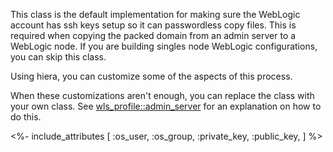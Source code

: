 This class is the default implementation for making sure the WebLogic account has ssh keys setup so it can passwordless copy files. This is required when copying the packed domain from an admin server to a WebLogic node. If you are building singles node WebLogic configurations, you can skip this class.

Using hiera, you can customize some of the aspects of this process.

When these customizations aren't enough, you can replace the class with your own class. See [wls_profile::admin_server](./admin_server.html) for an explanation on how to do this.


<%- include_attributes [
  :os_user,
  :os_group,
  :private_key,
  :public_key,
] %>